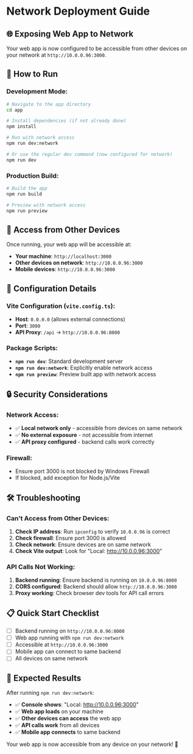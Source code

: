 # Network Deployment Guide

## 🌐 **Exposing Web App to Network**

Your web app is now configured to be accessible from other devices on your network at `http://10.0.0.96:3000`.

## 🚀 **How to Run**

### **Development Mode:**
```bash
# Navigate to the app directory
cd app

# Install dependencies (if not already done)
npm install

# Run with network access
npm run dev:network

# Or use the regular dev command (now configured for network)
npm run dev
```

### **Production Build:**
```bash
# Build the app
npm run build

# Preview with network access
npm run preview
```

## 📱 **Access from Other Devices**

Once running, your web app will be accessible at:
- **Your machine**: `http://localhost:3000`
- **Other devices on network**: `http://10.0.0.96:3000`
- **Mobile devices**: `http://10.0.0.96:3000`

## 🔧 **Configuration Details**

### **Vite Configuration (`vite.config.ts`):**
- **Host**: `0.0.0.0` (allows external connections)
- **Port**: `3000`
- **API Proxy**: `/api` → `http://10.0.0.96:8000`

### **Package Scripts:**
- **`npm run dev`**: Standard development server
- **`npm run dev:network`**: Explicitly enable network access
- **`npm run preview`**: Preview built app with network access

## 🔒 **Security Considerations**

### **Network Access:**
- ✅ **Local network only** - accessible from devices on same network
- ✅ **No external exposure** - not accessible from internet
- ✅ **API proxy configured** - backend calls work correctly

### **Firewall:**
- Ensure port 3000 is not blocked by Windows Firewall
- If blocked, add exception for Node.js/Vite

## 🛠️ **Troubleshooting**

### **Can't Access from Other Devices:**
1. **Check IP address**: Run `ipconfig` to verify `10.0.0.96` is correct
2. **Check firewall**: Ensure port 3000 is allowed
3. **Check network**: Ensure devices are on same network
4. **Check Vite output**: Look for "Local: http://10.0.0.96:3000"

### **API Calls Not Working:**
1. **Backend running**: Ensure backend is running on `10.0.0.96:8000`
2. **CORS configured**: Backend should allow `http://10.0.0.96:3000`
3. **Proxy working**: Check browser dev tools for API call errors

## 📋 **Quick Start Checklist**

- [ ] Backend running on `http://10.0.0.96:8000`
- [ ] Web app running with `npm run dev:network`
- [ ] Accessible at `http://10.0.0.96:3000`
- [ ] Mobile app can connect to same backend
- [ ] All devices on same network

## 🎯 **Expected Results**

After running `npm run dev:network`:
- ✅ **Console shows**: "Local: http://10.0.0.96:3000"
- ✅ **Web app loads** on your machine
- ✅ **Other devices can access** the web app
- ✅ **API calls work** from all devices
- ✅ **Mobile app connects** to same backend

Your web app is now accessible from any device on your network! 🎉
